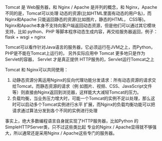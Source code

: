 Tomcat 是 Web服务器，和 Nginx / Apache 是并列的概念，和 Nginx，Apache不同的是，Tomcat可以处理
动态的资源(比如HTML里面有动态的用户名)，而 Nginx和Apache 只能返回静态的资源(比如图片，静态的HTML，
CSS等)。 Nginx和Apache本身不支持向客户端返回动态资源，但是他们可以通过其它模块支持，比如 python、PHP
等脚本程序动态生成内容，再交给服务器返回，例子： flask + wsgi + nginx

Tomcat可以看作针对Java语言的服务器，它必须运行在JVM之上，而Python，PHP是不能在Tomcat上运行的，
另外实际应用中 Tomcat 更多地只是作为Servlet的容器， Servlet 才是真正提供 HTTP服务的，Servlet运行Tomcat之上

Tomcat 和 Nginx可以共同使用：
1. 动静态资源分离运用Nginx的反向代理功能分发请求：所有动态资源的请求交给Tomcat，而静态资源的请求（例
如图片、视频、CSS、JavaScript文件等）则直接由Nginx返回到浏览器，这样能大大减轻Tomcat的压力。
2. 负载均衡，当业务压力增大时，可能一个Tomcat的实例不足以处理，那么这时可以启动多个Tomcat实例进行水平
扩展，而Nginx的负载均衡功能可以把请求通过算法分发到各个不同的实例进行处理


事实上，绝大多数编程语言自身就实现了HTTP服务器，比如Python 的SimpleHTTPServer类，只不过这些类比起
专业的Nginx / Apache显得就不够强大，所以通常还是采用Nginx / Apache这些专门的服务器。
